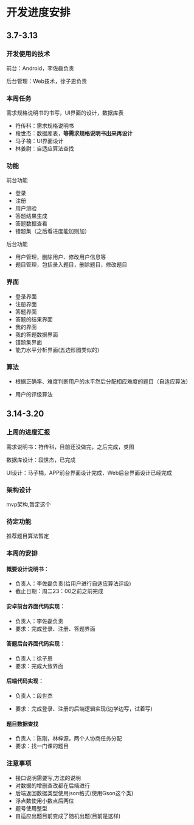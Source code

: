 # 开发进度安排

## 3.7-3.13

### 开发使用的技术

前台：Android，李佐磊负责

后台管理：Web技术，徐子恩负责

### 本周任务

需求规格说明书的书写，UI界面的设计，数据库表

- 符传科：需求规格说明书
- 段世杰：数据库表，**等需求规格说明书出来再设计**
- 马子楠：UI界面设计
- 林姜尉：自适应算法查找

### 功能

前台功能

- 登录
- 注册
- 用户测验
- 答题结果生成
- 答题数据查看
- 错题集（之后看进度能加则加）

后台功能

- 用户管理，删除用户、修改用户信息等
- 题目管理，包括录入题目，删除题目，修改题目

### 界面

- 登录界面
- 注册界面
- 答题界面
- 答题的结果界面
- 我的界面
- 我的答题数据界面
- 错题集界面
- 能力水平分析界面(五边形图类似的)

### 算法

- 根据正确率、难度判断用户的水平然后分配相应难度的题目（自适应算法）

- 用户的评级算法



## 3.14-3.20

### 上周的进度汇报

需求说明书：符传科，目前还没做完，之后完成，类图

数据库设计：段世杰，已完成

UI设计：马子楠，APP前台界面设计完成，Web后台界面设计已经完成

### 架构设计

mvp架构,暂定这个

### 待定功能

推荐题目算法暂定

### 本周的安排

#### 概要设计说明书：

- 负责人：李佐磊负责(给用户进行自适应算法评级)
- 截止日期：周二23：00之前之前完成

#### 安卓前台界面代码实现：

- 负责人：李佐磊负责
- 要求：完成登录、注册、答题界面

#### 答题后台界面代码实现：

- 负责人：徐子恩
- 要求：完成大致界面

#### 后端代码实现：

- 负责人：段世杰

- 要求：完成登录、注册的后端逻辑实现(边学边写，试着写)

#### 题目数据查找

- 负责人：陈刚，林梓源，两个人协商任务分配
- 要求：找一门课的题目

### 注意事项

- 接口说明需要写,方法的说明
- 对数据的增删查改都在后端进行
- 后端返回数据类型使用json格式(使用Gson这个类)
- 浮点数使用小数点后两位
- 题号使用整型
- 自适应出题目前变成了随机出题(目前是这样)